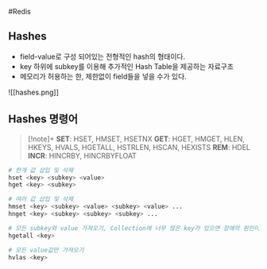 #Redis 

## Hashes
- field-value로 구성 되어있는 전형적인 hash의 형태이다.
- key 하위에 subkey를 이용해 추가적인 Hash Table을 제공하는 자료구조
- 메모리가 허용하는 한, 제한없이 field들을 넣을 수가 있다.

![[hashes.png]]

## Hashes 명령어
> [!note]+ 
> **SET**: HSET, HMSET, HSETNX
> **GET**: HGET, HMGET, HLEN, HKEYS, HVALS, HGETALL, HSTRLEN, HSCAN, HEXISTS
> **REM**: HDEL
> **INCR**: HINCRBY, HINCRBYFLOAT

```bash
# 한개 값 삽입 및 삭제
hset <key> <subkey> <value>
hget <key> <subkey>

# 여러 값 삽입 및 삭제
hmset <key> <subkey> <value> <subkey> <value> ...
hnget <key> <subkey> <subkey> <subkey> ... 

# 모든 subkey와 value 가져오기, Collection에 너무 많은 key가 있으면 장애의 원인이 됨
hgetall <key>

# 모든 value값만 가져오기
hvlas <key>
```